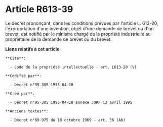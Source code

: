 # Article R613-39

Le décret prononçant, dans les conditions prévues par l'article L. 613-20, l'expropriation d'une invention, objet d'une
demande de brevet ou d'un brevet, est notifié par le ministre chargé de la propriété industrielle au propriétaire de la
demande de brevet ou du brevet.

**Liens relatifs à cet article**

	**Cite**:

	  - Code de la propriété intellectuelle - art. L613-20 (V)

	**Codifié par**:

	  - Décret n°95-385 1955-04-10

	**Créé par**:

	  - Décret n°95-385 1995-04-10 annexe JORF 13 avril 1995

	**Anciens textes**:

	  - Décret n°69-975 du 18 octobre 1969 - art. 36 (Ab)
